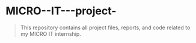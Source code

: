 # MICRO--IT---project-
> This repository contains all project files, reports, and code related to my MICRO IT internship.
